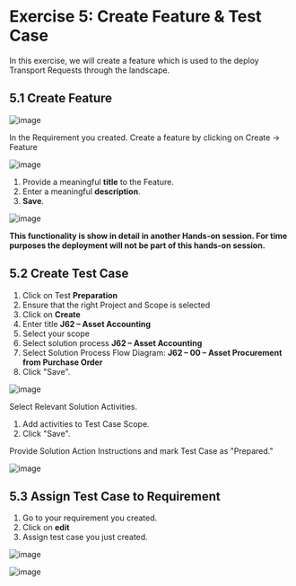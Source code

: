 # Exercise 5: Create Feature & Test Case 
In this exercise, we will create a feature which is used to the deploy Transport Requests through the landscape.  
## 5.1 Create Feature
![image](https://github.com/SAP-samples/teched2023-DT165/assets/148057376/a94ac958-0ac7-4de1-a9b0-b852ee3cea16)

In the Requirement you created. Create a feature by clicking on Create -> Feature

![image](https://github.com/SAP-samples/teched2023-DT165/assets/148057376/264954a3-8587-4e82-98ce-2c5f8f3a9d49)

1. Provide a meaningful **title** to the Feature.
2. Enter a meaningful **description**. 
3. **Save**.

![image](https://github.com/SAP-samples/teched2023-DT165/assets/148057376/f31c198a-1de2-4f4a-8473-088cff69f962)

**This functionality is show in detail in another Hands-on session. For time purposes the deployment will not be part of this hands-on session.**

## 5.2 Create Test Case 

1. Click on Test **Preparation** 
2. Ensure that the right Project and Scope is selected 
3. Click on **Create**
4. Enter title **J62 – Asset Accounting** 
5. Select your scope 
6. Select solution process **J62 – Asset Accounting** 
7. Select Solution Process Flow Diagram: **J62 – 00 – Asset Procurement from Purchase Order** 
8. Click "Save".

![image](https://github.com/SAP-samples/teched2023-DT165/assets/148057376/885fce34-608b-4453-98ee-e9a8065f262f)

Select Relevant Solution Activities. 
1. Add activities to Test Case Scope. 
2. Click "Save".
    
Provide Solution Action Instructions and mark Test Case as "Prepared." 


![image](https://github.com/SAP-samples/teched2023-DT165/assets/148057376/638af1cc-c85b-4424-8577-e47019c8ec8b)

## 5.3 Assign Test Case to Requirement 

1. Go to your requirement you created. 
2. Click on **edit** 
3. Assign test case you just created. 


![image](https://github.com/SAP-samples/teched2023-DT165/assets/148057376/967868f3-189a-4a21-af6f-7c7ec0508de0)


![image](https://github.com/SAP-samples/teched2023-DT165/assets/148057376/ec2a660f-0b4a-49fe-948b-bb6876dad98d)



 







 










